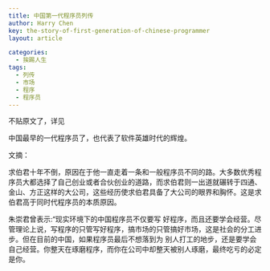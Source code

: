 ```yaml
---
title: 中国第一代程序员列传
author: Harry Chen
key: the-story-of-first-generation-of-chinese-programmer
layout: article

categories:
  - 挨踢人生
tags:
  - 列传
  - 市场
  - 程序
  - 程序员
---
```


  不贴原文了，详见

  中国最早的一代程序员了，也代表了软件英雄时代的辉煌。

  文摘：

  求伯君十年不倒，原因在于他一直走着一条和一般程序员不同的路。大多数优秀程序员大都选择了自己创业或者合伙创业的道路，而求伯君则一出道就碾转于四通、 金山、方正这样的大公司，这些经历使求伯君具备了大公司的眼界和胸怀。这是求伯君高于同时代程序员的本质原因。

  朱崇君曾表示:“现实环境下的中国程序员不仅要写 好程序，而且还要学会经营。尽管理论上说，写程序的只管写好程序，搞市场的只管搞好市场，这是社会的分工进步。但在目前的中国，如果程序员最后不想落到为 别人打工的地步，还是要学会自己经营。你整天在琢磨程序，而你在公司中却整天被别人琢磨，最终吃亏的必定是你。
